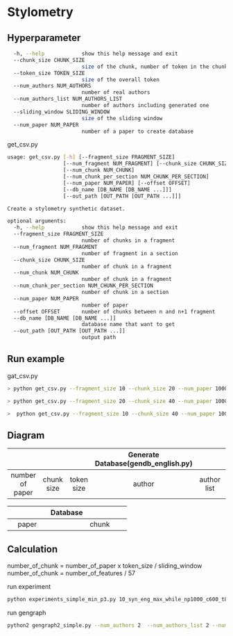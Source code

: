 # Stylometry

## Hyperparameter
```bash
  -h, --help            show this help message and exit
  --chunk_size CHUNK_SIZE
                        size of the chunk, number of token in the chunk
  --token_size TOKEN_SIZE
                        size of the overall token
  --num_authors NUM_AUTHORS
                        number of real authors
  --num_authors_list NUM_AUTHORS_LIST
                        number of authors including generated one
  --sliding_window SLIDING_WINDOW
                        size of the sliding window
  --num_paper NUM_PAPER
                        number of a paper to create database
```

get_csv.py
```bash
usage: get_csv.py [-h] [--fragment_size FRAGMENT_SIZE]
                  [--num_fragment NUM_FRAGMENT] [--chunk_size CHUNK_SIZE]
                  [--num_chunk NUM_CHUNK]
                  [--num_chunk_per_section NUM_CHUNK_PER_SECTION]
                  [--num_paper NUM_PAPER] [--offset OFFSET]
                  [--db_name [DB_NAME [DB_NAME ...]]]
                  [--out_path [OUT_PATH [OUT_PATH ...]]]

Create a stylometry synthetic dataset.

optional arguments:
  -h, --help            show this help message and exit
  --fragment_size FRAGMENT_SIZE
                        number of chunks in a fragment
  --num_fragment NUM_FRAGMENT
                        number of fragment in a section
  --chunk_size CHUNK_SIZE
                        number of chunk in a fragment
  --num_chunk NUM_CHUNK
                        number of chunk in a fragment
  --num_chunk_per_section NUM_CHUNK_PER_SECTION
                        number of chunk in a section
  --num_paper NUM_PAPER
                        number of paper
  --offset OFFSET       number of chunks between n and n+1 fragment
  --db_name [DB_NAME [DB_NAME ...]]
                        database name that want to get
  --out_path [OUT_PATH [OUT_PATH ...]]
                        output path
```

## Run example

gat_csv.py

```bash
> python get_csv.py --fragment_size 10 --chunk_size 20 --num_paper 1000 --offset 10 --db_name syn_eng_max_while_np1000_c600_t8000_a2_al2_sw400 --out_path .

> python get_csv.py --fragment_size 20 --chunk_size 40 --num_paper 1000 --offset 20 --db_name syn_eng_max_while_np1000_c600_t8000_a2_al2_sw200 --out_path .

>  python get_csv.py --fragment_size 10 --chunk_size 40 --num_paper 1000 --offset 10 --db_name syn_eng_max_while_np1000_c600_t8000_a2_al2_sw200 --out_path csv
```

## Diagram


||||  Generate Database(gendb_english.py) |||
|:-:|:-:|:-:|:-:|:-:|:-:|
|number of paper  |	chunk size  |	token size  |	author  | 	author list |	sliding window  | |


|||| Database ||||
|:-:|:-:|:-:|:-:|:-:|:-:|:-:|
|| paper ||| chunk  ||

## Calculation

  number_of_chunk = number_of_paper x token_size / sliding_window
  number_of_chunk = number_of_features / 57

run experiment
```bash
python experiments_simple_min_p3.py 10_syn_eng_max_while_np1000_c600_t8000_a2_al2_sw200 4000
```
run gengraph
```bash
python2 gengraph2_simple.py --num_authors 2  --num_authors_list 2 --num_paper 1000 --db_name syn_eng_max_while_np1000_c600_t8000_a2_al2_sw200  --dir_path /home/cpeuser/cpehk01/tle/FastLSH-Multiauthor/out_max1000/10_syn_eng_max_while_np1000_c600_t8000_a2_al2_sw200/
```